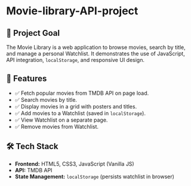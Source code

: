# Movie-library-API-project
## 📌 Project Goal
The Movie Library is a web application to browse movies, search by title, and manage a personal Watchlist. It demonstrates the use of JavaScript, API integration, `localStorage`, and responsive UI design.

## 🚀 Features
- ✅ Fetch popular movies from TMDB API on page load.
- ✅ Search movies by title.
- ✅ Display movies in a grid with posters and titles.
- ✅ Add movies to a Watchlist (saved in `localStorage`).
- ✅ View Watchlist on a separate page.
- ✅ Remove movies from Watchlist.

## 🛠️ Tech Stack
- **Frontend:** HTML5, CSS3, JavaScript (Vanilla JS)  
- **API:** TMDB API  
- **State Management:** `localStorage` (persists watchlist in browser)

